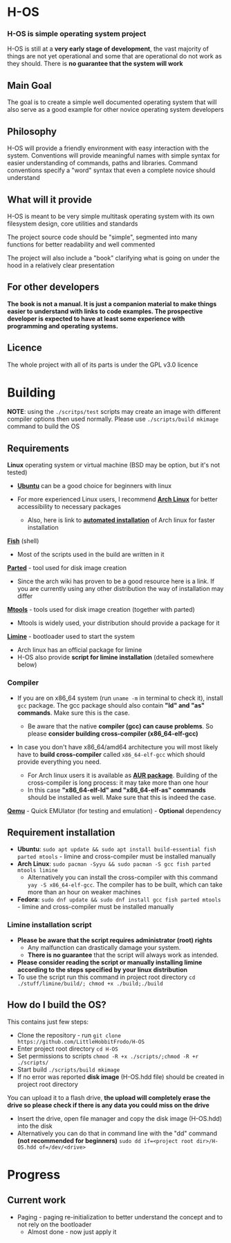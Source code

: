# H-OS

### H-OS is simple operating system project

H-OS is still at a **very early stage of development**, the vast majority of things are not yet operational and some that are operational do not work as they should. There is **no guarantee that the system will work**

## Main Goal
The goal is to create a simple well documented operating system that will also serve as a good example for other novice operating system developers

## Philosophy
H-OS will provide a friendly environment with easy interaction with the system. Conventions will provide meaningful names with simple syntax for easier understanding of commands, paths and libraries. Command conventions specify a "word" syntax that even a complete novice should understand

## What will it provide
H-OS is meant to be very simple multitask operating system with its own filesystem design, core utilities and standards

The project source code should be "simple", segmented into many functions for better readability and well commented

The project will also include a "book" clarifying what is going on under the hood in a relatively clear presentation

## For other developers
**The book is not a manual. It is just a companion material to make things easier to understand with links to code examples. The prospective developer is expected to have at least some experience with programming and operating systems.**

## Licence
The whole project with all of its parts is under the GPL v3.0 licence


# Building
**NOTE**: using the `./scritps/test` scripts may create an image with different compiler options then used normally. Please use `./scripts/build mkimage` command to build the OS
## Requirements
**Linux** operating system or virtual machine (BSD may be option, but it's not tested)

- **[Ubuntu](https://ubuntu.com/)** can be a good choice for beginners with linux

- For more experienced Linux users, I recommend **[Arch Linux](https://archlinux.org/)** for better accessibility to necessary packages
  - Also, here is link to **[automated installation](https://alci.online/)** of Arch linux for faster installation

**[Fish](https://fishshell.com/)** (shell)
- Most of the scripts used in the build are written in it

**[Parted](https://wiki.archlinux.org/title/Parted)** - tool used for disk image creation
- Since the arch wiki has proven to be a good resource here is a link. If you are currently using any other distribution the way of installation may differ

**[Mtools](https://www.gnu.org/software/mtools/)** - tools used for disk image creation (together with parted)
  - Mtools is widely used, your distribution should provide a package for it

**[Limine](https://limine-bootloader.org/)** - bootloader used to start the system
- Arch linux has an official package for limine
- H-OS also provide **script for limine installation** (detailed somewhere below)


### **Compiler**
- If you are on x86_64 system (run ```uname -m``` in terminal to check it), install ```gcc``` package.
The gcc package should also contain **"ld" and "as" commands**. Make sure this is the case.
  - Be aware that the native **compiler (gcc) can cause problems**. So please **consider building cross-compiler (x86_64-elf-gcc)**


- In case you don't have x86_64/amd64 architecture you will most likely have to **build cross-compiler** called ```x86_64-elf-gcc``` which should provide everything you need.
    - For Arch linux users it is available as **[AUR package](https://aur.archlinux.org/packages/x86_64-elf-gcc)**. Building of the cross-compiler is long process: it may take more than one hour
    - In this case **"x86_64-elf-ld" and "x86_64-elf-as" commands** should be installed as well. Make sure that this is indeed the case.


**[Qemu](https://www.qemu.org/)** - Quick EMUlator (for testing and emulation) - **Optional** dependency

## Requirement installation
- **Ubuntu**: ```sudo apt update && sudo apt install build-essential fish parted mtools``` - limine and cross-compiler must be installed manually
- **Arch Linux**: ```sudo pacman -Syyu && sudo pacman -S gcc fish parted mtools limine```
  - Alternatively you can install the cross-compiler with this command ```yay -S x86_64-elf-gcc```. The compiler has to be built, which can take more than an hour on weaker machines
- **Fedora**: ```sudo dnf update && sudo dnf install gcc fish parted mtools``` - limine  and cross-compiler must be installed manually


### **Limine** installation script
- **Please be aware that the script requires administrator (root) rights**
  - Any malfunction can drastically damage your system.
  - **There is no guarantee** that the script will always work as intended.
- **Please consider reading the script or manually installing limine according to the steps specified by your linux distribution**
- To use the script run this command in project root directory ```cd ./stuff/limine/build/; chmod +x ./build;./build```

## How do I build the OS?
This contains just few steps:
- Clone the repository - run ```git clone https://github.com/LittleHobbitFrodo/H-OS```
- Enter project root directory ```cd H-OS```
- Set permissions to scripts ```chmod -R +x ./scripts/;chmod -R +r ./scripts/```
- Start build ```./scripts/build mkimage```
- If no error was reported **disk image** (H-OS.hdd file) should be created in project root directory


You can upload it to a flash drive, **the upload will completely erase the drive so please check if there is any data you could miss on the drive**
- Insert the drive, open file manager and copy the disk image (H-OS.hdd) into the disk
- Alternatively you can do that in command line with the "dd" command **(not recommended for beginners)** ```sudo dd if=<project root dir>/H-OS.hdd of=/dev/<drive>```

# Progress
## Current work
- Paging - paging re-initialization to better understand the concept and to not rely on the bootloader
  - Almost done - now just apply it
